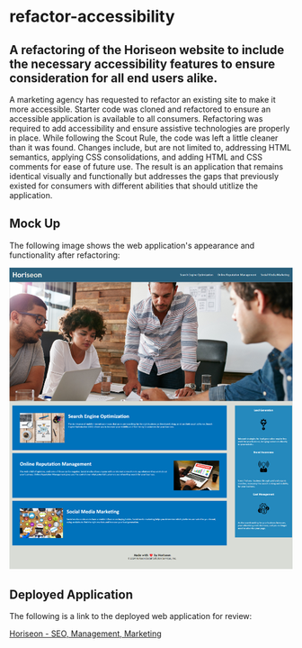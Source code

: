 # refactor-accessibility

## A refactoring of the Horiseon website to include the necessary accessibility features to ensure consideration for all end users alike.

A marketing agency has requested to refactor an existing site to make it more accessible. Starter code was cloned and refactored to ensure an accessible application is available to all consumers. Refactoring was required to add accessibility and ensure assistive technologies are properly in place. While following the Scout Rule, the code was left a little cleaner than it was found. Changes include, but are not limited to, addressing HTML semantics, applying CSS consolidations, and adding HTML and CSS comments for ease of future use. The result is an application that remains identical visually and functionally but addresses the gaps that previously existed for consumers with different abilities that should utitlize the application.

## Mock Up

The following image shows the web application's appearance and functionality after refactoring:

![The Horiseon webpage includes a navigation bar, a header image, and cards with text and images at the bottom of the page.](./assets/images/perea1203.github.io_refactor-accessibility_.png)

## Deployed Application

The following is a link to the deployed web application for review:

<a href="https://perea1203.github.io/refactor-accessibility/"> Horiseon - SEO, Management, Marketing</a>
